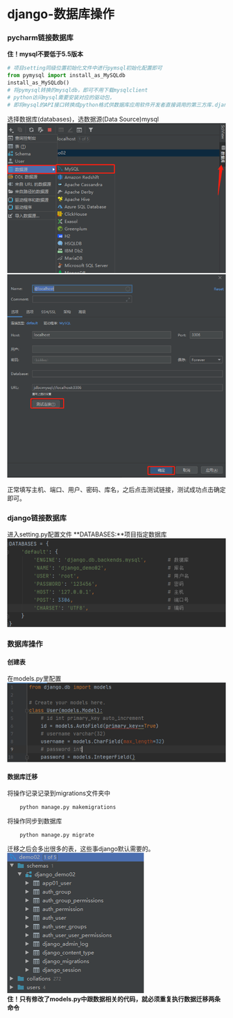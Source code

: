 # django-数据库操作

### pycharm链接数据库

**住！mysql不要低于5.5版本**

```python
# 项目setting同级位置初始化文件中进行pymsql初始化配置即可
from pymysql import install_as_MySQLdb
install_as_MySQLdb()
# 将pymysql转换的mysqldb，即可不用下载mysqlclient
# python访问mysql需要安装对应的驱动包，
# 即将mysql的API接口转换成python格式供数据库应用软件开发者直接调用的第三方库.django2.2默认使用mysqlclient这个库去连接mysql
```

选择数据库(databases)，选数据源(Data Source)mysql
![mysql](img\mysql.png)
![pycharm-mysql-connetion](img\pycharm-mysql-connetion.png)

正常填写主机、端口、用户、密码、库名，之后点击测试链接，测试成功点击确定即可。

### django链接数据库

进入setting.py配置文件
**DATABASES:**项目指定数据库
![databases](img\databases.png)



### 数据库操作

#### 创建表

在models.py里配置<br>
![create-table](img\create-table.png)

#### 数据库迁移

将操作记录记录到migrations文件夹中
```
	python manage.py makemigrations
```
将操作同步到数据库
```
	python manage.py migrate
```

迁移之后会多出很多的表，这些事django默认需要的。<br>
![migrate](img\migrate.png)<br>
**住！只有修改了models.py中跟数据相关的代码，就必须重复执行数据迁移两条命令**
